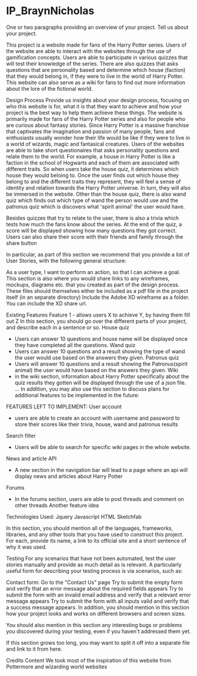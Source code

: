 # IP_BraynNicholas
One or two paragraphs providing an overview of your project. Tell us about your project.

This project is a website made for fans of the Harry Potter series. Users of the website are able to interact with the websites through the use of gamification concepts. Users are able to participate in various quizzes that will test their knowledge of the series. There are also quizzes that asks questions that are personality based and determine which house (faction) that they would belong in, if they were to live in the world of Harry Potter. This website can also serve as a wiki for fans to find out more information about the lore of the fictional world. 

Design Process
Provide us insights about your design process, focusing on who this website is for, what it is that they want to achieve and how your project is the best way to help them achieve these things.
The website is primarily made for fans of the Harry Potter series and also for people who are curious about fantasy stories. Since Harry Potter is a massive franchise that captivates the imagination and passion of many people, fans and enthusiasts usually wonder how their life would be like if they were to live in a world of wizards, magic and fantasical creatures.  Users of the websites are able to take short questionaires that asks personality questions and relate them to the world. For example, a house in Harry Potter is like a faction in the school of Hogwarts and each of them are associated with different traits. So when users take the house quiz, it determines which house they would beloing to. Once the user finds out which house they belong to and the different traits they represent, they will feel a sense of identity and relation towards the Harry Potter universe. In turn, they will also be immersed in the website. Other than the house quiz, there is also wand quiz which finds out which type of wand the person would use and the patronus quiz which is discovers what 'spirit animal' the user would have.

Besides quizzes that try to relate to the user, there is also a trivia which tests how much the fans know about the series. At the end of the quiz, a score will be displayed showing how many questions they got correct. Users can also share their score with their friends and family through the share button

In particular, as part of this section we recommend that you provide a list of User Stories, with the following general structure:

As a user type, I want to perform an action, so that I can achieve a goal.
This section is also where you would share links to any wireframes, mockups, diagrams etc. that you created as part of the design process. These files should themselves either be included as a pdf file in the project itself (in an separate directory) Include the Adobe XD wireframe as a folder. You can include the XD share url.





Existing Features
Feature 1 - allows users X to achieve Y, by having them fill out Z
In this section, you should go over the different parts of your project, and describe each in a sentence or so.
House quiz
- Users can answer 10 questions and house name will be displayed once they have completed all the questions.
Wand quiz
- Users can answer 10 questions and a result showing the type of wand the user would use based on the answers they given.
Patronus quiz 
- Users will answer 10 questions and a result showing the Patronus(spirit animal) the user would have based on the answers they given.
Wiki 
- in the wiki section, information about Harry Potter specifically about the quiz results they gotten will be displayed through the use of a json file.
...
In addition, you may also use this section to discuss plans for additional features to be implemented in the future:

FEATURES LEFT TO IMPLEMENT:
User account
- users are able to create an account with username and password to store their scores like their trivia, house, wand and patronus results

Search filter
- Users will be able to search for specific wiki pages in the whole website.

News and article API
- A new section in the navigation bar will lead to a page where an api will display news and articles about Harry Potter

Forums
- In the forums section, users are able to post threads and comment on other threads 
Another feature idea

Technologies Used:
Jquery
Javascript
HTML
Sketchfab

In this section, you should mention all of the languages, frameworks, libraries, and any other tools that you have used to construct this project. For each, provide its name, a link to its official site and a short sentence of why it was used.






Testing
For any scenarios that have not been automated, test the user stories manually and provide as much detail as is relevant. A particularly useful form for describing your testing process is via scenarios, such as:

Contact form:
Go to the "Contact Us" page
Try to submit the empty form and verify that an error message about the required fields appears
Try to submit the form with an invalid email address and verify that a relevant error message appears
Try to submit the form with all inputs valid and verify that a success message appears.
In addition, you should mention in this section how your project looks and works on different browsers and screen sizes.

You should also mention in this section any interesting bugs or problems you discovered during your testing, even if you haven't addressed them yet.

If this section grows too long, you may want to split it off into a separate file and link to it from here.

Credits
Content
We took most of the inspiration of this website from Pottermore and wizarding world websites
